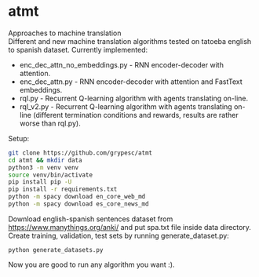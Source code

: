 # atmt
Approaches to machine translation  
Different and new machine translation algorithms tested on tatoeba english to spanish dataset. Currently implemented:
* enc_dec_attn_no_embeddings.py - RNN encoder-decoder with attention.
* enc_dec_attn.py - RNN encoder-decoder with attention and FastText embeddings.
* rql.py - Recurrent Q-learning algorithm with agents translating on-line.
* rql_v2.py - Recurrent Q-learning algorithm with agents translating on-line (different termination conditions and rewards, results are rather worse than rql.py).

Setup:
```bash
git clone https://github.com/grypesc/atmt
cd atmt && mkdir data
python3 -m venv venv
source venv/bin/activate
pip install pip -U
pip install -r requirements.txt
python -m spacy download en_core_web_md
python -m spacy download es_core_news_md
```
Download english-spanish sentences dataset from https://www.manythings.org/anki/ and put spa.txt file inside data directory. 
Create training, validation, test sets by running generate_dataset.py:

```python3
python generate_datasets.py
```

Now you are good to run any algorithm you want :).
